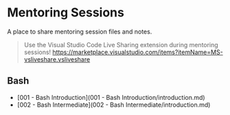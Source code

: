 # Mentoring Sessions
A place to share mentoring session files and notes.

> Use the Visual Studio Code Live Sharing extension during mentoring sessions!
https://marketplace.visualstudio.com/items?itemName=MS-vsliveshare.vsliveshare

## Bash

- [001 - Bash Introduction](001 - Bash Introduction/introduction.md)
- [002 - Bash Intermediate](002 - Bash Intermediate/introduction.md)
